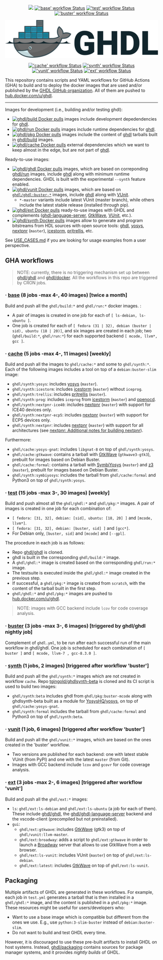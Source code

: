 <p align="center">
<!--
  <a title="Read the Docs" href="http://ghdl.readthedocs.io"><img src="https://img.shields.io/readthedocs/ghdl.svg?longCache=true&style=flat-square&logo=read-the-docs&logoColor=e8ecef"></a><!--
  -->
  <a title="Join the chat at https://gitter.im/ghdl1/Lobby" href="https://gitter.im/ghdl1/Lobby?utm_source=badge&utm_medium=badge&utm_campaign=pr-badge&utm_content=badge"><img src="https://img.shields.io/badge/chat-on%20gitter-4db797.svg?longCache=true&style=flat-square&logo=gitter&logoColor=e8ecef"></a><!--
  -->
  <a title="'base' workflow Status" href="https://github.com/ghdl/docker/actions?query=workflow%3Abase"><img alt="'base' workflow Status" src="https://img.shields.io/github/workflow/status/ghdl/docker/base?longCache=true&style=flat-square&label=base"></a><!--
  -->
  <a title="'test' workflow Status" href="https://github.com/ghdl/docker/actions?query=workflow%3Atest"><img alt="'test' workflow Status" src="https://img.shields.io/github/workflow/status/ghdl/docker/test?longCache=true&style=flat-square&label=test"></a><!--
  -->
  <a title="'buster' workflow Status" href="https://github.com/ghdl/docker/actions?query=workflow%3Abuster"><img alt="'buster' workflow Status" src="https://img.shields.io/github/workflow/status/ghdl/docker/buster?longCache=true&style=flat-square&label=buster"></a><!--
  -->
</p>

<p align="center">
  <img src="./logo.png"/>
</p>

<p align="center">
  <a title="'cache' workflow Status" href="https://github.com/ghdl/docker/actions?query=workflow%3Acache"><img alt="'cache' workflow Status" src="https://img.shields.io/github/workflow/status/ghdl/docker/cache?longCache=true&style=flat-square&label=cache"></a><!--
  -->
  <a title="'synth' workflow Status" href="https://github.com/ghdl/docker/actions?query=workflow%3Asynth"><img alt="'synth' workflow Status" src="https://img.shields.io/github/workflow/status/ghdl/docker/synth?longCache=true&style=flat-square&label=synth"></a><!--
  -->
  <a title="'vunit' workflow Status" href="https://github.com/ghdl/docker/actions?query=workflow%3Avunit"><img alt="'vunit' workflow Status" src="https://img.shields.io/github/workflow/status/ghdl/docker/vunit?longCache=true&style=flat-square&label=vunit"></a><!--
  -->
  <a title="'ext' workflow Status" href="https://github.com/ghdl/docker/actions?query=workflow%3Aext"><img alt="'ext' workflow Status" src="https://img.shields.io/github/workflow/status/ghdl/docker/ext?longCache=true&style=flat-square&label=ext"></a><!--
  -->
</p>

This repository contains scripts and YAML workflows for GitHub Actions (GHA) to build and to deploy the docker images that are used and/or published by the [GHDL GitHub organization](https://github.com/ghdl). All of them are pushed to [hub.docker.com/u/ghdl](https://cloud.docker.com/u/ghdl/repository/list).

----

Images for development (i.e., building and/or testing ghdl):

- [![ghdl/build Docker pulls](https://img.shields.io/docker/pulls/ghdl/build?label=ghdl%2Fbuild&style=flat-square)](https://hub.docker.com/r/ghdl/build) images include development depedendencies for [ghdl](https://github.com/ghdl/ghdl).
- [![ghdl/run Docker pulls](https://img.shields.io/docker/pulls/ghdl/run?label=ghdl%2Frun&style=flat-square)](https://hub.docker.com/r/ghdl/run) images include runtime dependencies for [ghdl](https://github.com/ghdl/ghdl).
- [![ghdl/pkg Docker pulls](https://img.shields.io/docker/pulls/ghdl/pkg?label=ghdl%2Fpkg&style=flat-square)](https://hub.docker.com/r/ghdl/pkg) images include the content of [ghdl](https://github.com/ghdl/ghdl) tarballs built in [ghdl/build](https://hub.docker.com/r/ghdl/build/tags) images.
- [![ghdl/cache Docker pulls](https://img.shields.io/docker/pulls/ghdl/cache?label=ghdl%2Fcache&style=flat-square)](https://hub.docker.com/r/ghdl/cache) external dependencies which we want to keep almost in the edge, but are not part of [ghdl](https://github.com/ghdl/ghdl).

Ready-to-use images:

- [![ghdl/ghdl Docker pulls](https://img.shields.io/docker/pulls/ghdl/ghdl?label=ghdl%2Fghdl&style=flat-square)](https://hub.docker.com/r/ghdl/ghdl) images, which are based on correponding [ghdl/run](https://hub.docker.com/r/ghdl/run/tags) images, include [ghdl](https://github.com/ghdl/ghdl) along with minimum runtime dependencies. GHDL is built with the experimental `--synth` feature enabled.
- [![ghdl/vunit Docker pulls](https://img.shields.io/docker/pulls/ghdl/vunit?label=ghdl%2Fvunit&style=flat-square)](https://hub.docker.com/r/ghdl/vunit) images, which are based on [`ghdl/ghdl:buster-*`](https://hub.docker.com/r/ghdl/ghdl/tags) images, include [ghdl](https://github.com/ghdl/ghdl) along with [VUnit](https://vunit.github.io/).
  - `*-master` variants include latest VUnit (master branch), while others include the latest stable release (installed through pip).
- [![ghdl/ext Docker pulls](https://img.shields.io/docker/pulls/ghdl/ext?label=ghdl%2Fext&style=flat-square)](https://hub.docker.com/r/ghdl/ext/tags) ready-to-use images with GHDL and complements ([ghdl-language-server](https://github.com/ghdl/ghdl-language-server), [GtkWave](http://gtkwave.sourceforge.net/), [VUnit](https://vunit.github.io/), etc.).
- [![ghdl/synth Docker pulls](https://img.shields.io/docker/pulls/ghdl/synth?label=ghdl%2Fsynth&style=flat-square)](https://hub.docker.com/r/ghdl/synth) images allow to generate and program bitstreams from HDL sources with open source tools: [ghdl](https://github.com/ghdl/ghdl), [yosys](https://github.com/YosysHQ/yosys), [nextpnr](https://github.com/YosysHQ/nextpnr) (`master`), [icestorm](https://github.com/cliffordwolf/icestorm), [prjtrellis](https://github.com/SymbiFlow/prjtrellis), etc.

See [USE_CASES.md](./USE_CASES.md) if you are looking for usage examples from a user perspective.

## GHA workflows

> NOTE: currently, there is no triggering mechanism set up between [ghdl/ghdl](https://github.com/ghdl/ghdl) and [ghdl/docker](https://github.com/ghdl/docker). All the workflows in this repo are triggered by CRON jobs.

### · [base](.github/workflows/base.yml) (8 jobs -max 4-, 40 images) [twice a month]

Build and push all the `ghdl/build:*` and `ghdl/run:*` docker images. :

- A pair of images is created in one job for each of `[ ls-debian, ls-ubuntu ]`.
- One job is created for each of `[ fedora (31 | 32), debian (buster | sid), ubuntu (18 | 20)]`, and six images are created in each job; two (`ghdl/build:*`, `ghdl/run:*`) for each supported backend `[ mcode, llvm*, gcc ]`.

### · [cache](.github/workflows/cache.yml) (5 jobs -max 4-, 11 images) [weekly]

Build and push all the images to `ghdl/cache:*` and some to `ghdl/synth:*`. Each of the following images includes a tool on top of a `debian:buster-slim` image:

- `ghdl/synth:yosys`: includes [yosys](https://github.com/YosysHQ/yosys) (`master`).
- `ghdl/synth:icestorm`: includes [icestorm](https://github.com/cliffordwolf/icestorm) (`master`) without `iceprog`.
- `ghdl/synth:trellis`: includes [prjtrellis](https://github.com/SymbiFlow/prjtrellis) (`master`).
- `ghdl/synth:prog`: includes `iceprog` from [icestorm](https://github.com/cliffordwolf/icestorm) (`master`) and [openocd](http://openocd.org/).
- `ghdl/synth:nextpnr-ice40`: includes [nextpnr](https://github.com/YosysHQ/nextpnr) (`master`) with support for ICE40 devices only.
- `ghdl/synth:nextpnr-ecp5`: includes [nextpnr](https://github.com/YosysHQ/nextpnr) (`master`) with support for ECP5 devices only.
- `ghdl/synth:nextpnr`: includes [nextpnr](https://github.com/YosysHQ/nextpnr) (`master`) with support for all architectures (see [nextpnr: Additional notes for building nextpnr](https://github.com/YosysHQ/nextpnr#additional-notes-for-building-nextpnr)).

Furthermore:

- `ghdl/cache:yosys-gnat`: includes `libgnat-8` on top of `ghdl/synth:yosys`.
- `ghdl/cache:gtkwave`: contains a tarball with [GtkWave](http://gtkwave.sourceforge.net/) (`gtkwave3-gtk3`), prebuilt for images based on Debian Buster.
- `ghdl/cache:formal`: contains a tarball with [SymbiYosys](https://github.com/YosysHQ/SymbiYosys) (`master`) and [z3](https://github.com/Z3Prover/z3) (`master`), prebuilt for images based on Debian Buster.
- `ghdl/synth:symbiyosys`: includes the tarball from `ghdl/cache:formal` and Python3 on top of `ghdl/synth:yosys`.

### · [test](.github/workflows/test.yml) (15 jobs -max 3-, 30 images) [weekly]

Build and push almost all the `ghdl/ghdl:*` and `ghdl/pkg:*` images. A pair of images is created in one job for each combination of:

- `[ fedora: [31, 32], debian: [sid], ubuntu: [18, 20] ]` and `[mcode, llvm*]`.
- `[ fedora: [31, 32], debian: [buster, sid] ]` and `[gcc*]`.
- For Debian only, `[buster, sid]` and `[mcode]` and `[--gpl]`.

The procedure in each job is as follows:

- Repo [ghdl/ghdl](https://github.com/ghdl/ghdl) is cloned.
- ghdl is built in the corresponding `ghdl/build:*` image.
- A `ghdl/ghdl:*` image is created based on the corresponding `ghdl/run:*` image.
- The testsuite is executed inside the `ghdl/ghdl:*` image created in the previous step.
- If successful, a `ghdl/pkg:*` image is created from `scratch`, with the content of the tarball built in the first step.
- `ghdl/ghdl:*` and `ghdl/pkg:*` images are pushed to [hub.docker.com/u/ghdl](https://cloud.docker.com/u/ghdl/repository/list).

> NOTE: images with GCC backend include `lcov` for code coverage analysis.

### · [buster](.github/workflows/buster.yml) (3 jobs -max 3-, 6 images) [triggered by ghdl/ghdl nightly job]

Complement of `ghdl.yml`, to be run after each successful run of the main workflow in ghdl/ghdl. One job is scheduled for each combination of `[ buster ]` and `[ mcode, llvm-7 , gcc-8.3.0 ]`.

### · [synth](.github/workflows/synth.yml) (1 jobs, 2 images) [triggered after workflow 'buster']

Build and push all the `ghdl/synth:*` images which are not created in workflow `cache`. Repo [tgingold/ghdlsynth-beta](https://github.com/tgingold/ghdlsynth-beta) is cloned and its CI script is used to build two images:
  - `ghdl/synth:beta` includes ghdl from `ghdl/pkg:buster-mcode` along with ghdlsynth-beta built as a module for [YosysHQ/yosys](https://github.com/YosysHQ/yosys), on top of `ghdl/cache:yosys-gnat`.
  - `ghdl/synth:formal` includes the tarball from `ghdl/cache:formal` and Python3 on top of `ghdl/synth:beta`.

### · [vunit](.github/workflows/vunit.yml) (1 job, 6 images) [triggered after workflow 'buster']

Build and push all the `ghdl/vunit:*` images, which are based on the ones created in the 'buster' workflow.
- Two versions are published for each backend: one with latest stable VUnit (from PyPI) and one with the latest `master` (from Git).
- Images with GCC backend include `lcov` and `gcovr` for code coverage analysis.

### · [ext](.github/workflows/ext.yml) (3 jobs -max 2-, 6 images) [triggered after workflow 'vunit']

Build and push all the `ghdl/ext:*` images:

- `ls`: `ghdl/ext:ls-debian` and `ghdl/ext:ls-ubuntu` (a job for each of them). These include [ghdl/ghdl](https://github.com/ghdl/ghdl), the [ghdl/ghdl-language-server](https://github.com/ghdl/ghdl-language-server) backend and the vscode-client (precompiled but not preinstalled).
- `gui`:
  - `ghdl/ext:gtkwave`: includes [GtkWave](http://gtkwave.sourceforge.net/) (gtk3) on top of `ghdl/vunit:llvm-master`.
  - `ghdl/ext:broadway`: adds a script to `ghdl/ext:gtkwave` in order to launch a [Broadway](https://developer.gnome.org/gtk3/stable/gtk-broadway.html) server that allows to use GtkWave from a web browser.
  - `ghdl/ext:ls-vunit`: includes VUnit (`master`) on top of `ghdl/ext:ls-debian`.
  - `ghdl/ext:latest`: includes [GtkWave](http://gtkwave.sourceforge.net/) on top of `ghdl/ext:ls-vunit`.

## Packaging

Multiple artifacts of GHDL are generated in these workflows. For example, each job in `test.yml` generates a tarball that is then installed in a `ghdl/ghdl:*` image, and the content is published in a `ghdl/pkg:*` image. These resources might be useful for users/developers who:

- Want to use a base image which is compatible but different from the ones we use. E.g., use `python:3-slim-buster` instead of `debian:buster-slim`.
- Do not want to build and test GHDL every time.

However, it is discouraged to use these pre-built artifacts to install GHDL on host systems. Instead, [ghdl/packaging](https://github.com/ghdl/packaging) contains sources for package manager systems, and it provides *nightly builds* of GHDL.
